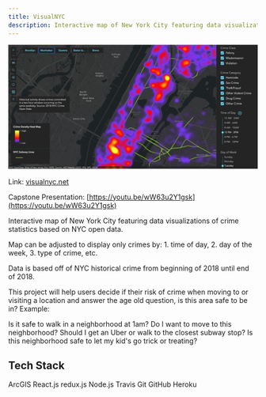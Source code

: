 ```yaml
---
title: VisualNYC
description: Interactive map of New York City featuring data visualizations of crime statistics based on NYC open data.
---
```


![](./visualnyc.png)

Link: [visualnyc.net](http://www.visualnyc.net/)

Capstone Presentation: [https://youtu.be/wW63u2Y1gsk](https://youtu.be/wW63u2Y1gsk)

Interactive map of New York City featuring data visualizations of crime statistics based on NYC open data.

Map can be adjusted to display only crimes by: 1. time of day, 2. day of the week, 3. type of crime, etc.

Data is based off of NYC historical crime from beginning of 2018 until end of 2018.

This project will help users decide if their risk of crime when moving to or visiting a location and answer the age old question, is this area safe to be in? Example:

Is it safe to walk in a neighborhood at 1am?
Do I want to move to this neighborhood?
Should I get an Uber or walk to the closest subway stop?
Is this neighborhood safe to let my kid's go trick or treating?

## Tech Stack

ArcGIS
React.js
redux.js
Node.js
Travis
Git
GitHub
Heroku
